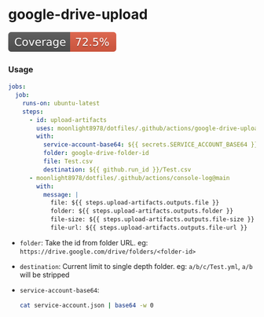 # google-drive-upload

![coverage](badges/coverage.svg)

### Usage

```yml
jobs:
  job:
    runs-on: ubuntu-latest
    steps:
      - id: upload-artifacts
        uses: moonlight8978/dotfiles/.github/actions/google-drive-upload@main
        with:
          service-account-base64: ${{ secrets.SERVICE_ACCOUNT_BASE64 }}
          folder: google-drive-folder-id
          file: Test.csv
          destination: ${{ github.run_id }}/Test.csv
      - moonlight8978/dotfiles/.github/actions/console-log@main
        with:
          message: |
            file: ${{ steps.upload-artifacts.outputs.file }}
            folder: ${{ steps.upload-artifacts.outputs.folder }}
            file-size: ${{ steps.upload-artifacts.outputs.file-size }}
            file-url: ${{ steps.upload-artifacts.outputs.file-url }}
```

- `folder`: Take the id from folder URL. eg:
  `https://drive.google.com/drive/folders/<folder-id>`

- `destination`: Current limit to single depth folder. eg: `a/b/c/Test.yml`,
  `a/b` will be stripped

- `service-account-base64`:
  ```bash
  cat service-account.json | base64 -w 0
  ```
